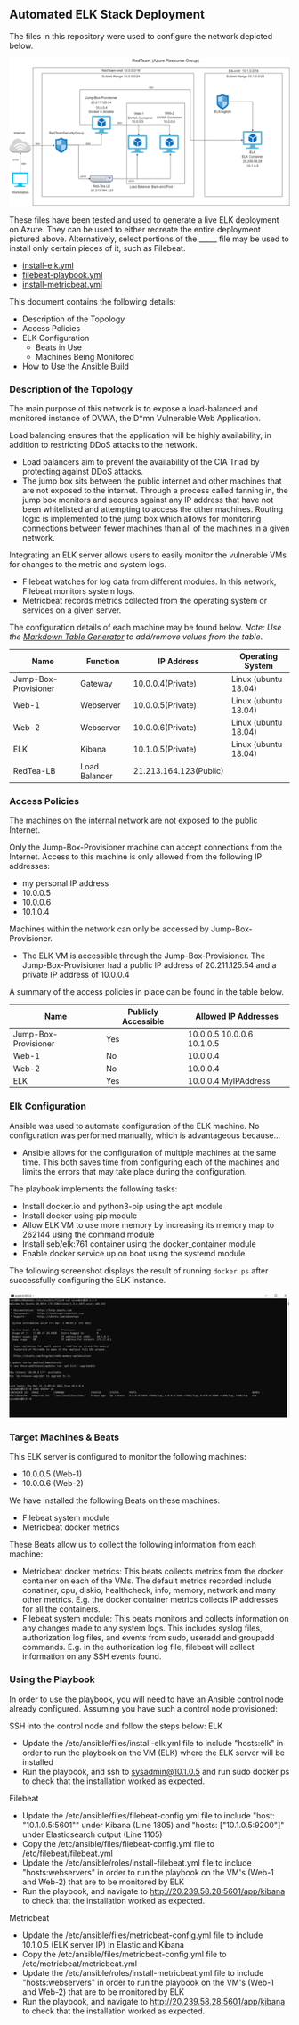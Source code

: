 
## Automated ELK Stack Deployment

The files in this repository were used to configure the network depicted below.

![](Images/Ushany_Network_Diagram.png)

These files have been tested and used to generate a live ELK deployment on Azure. They can be used to either recreate the entire deployment pictured above. Alternatively, select portions of the _____ file may be used to install only certain pieces of it, such as Filebeat.

  - [install-elk.yml](https://github.com/UshanyK/ELK_Stack_Deployment/blob/main/Ansible/install-elk.yml)
  - [filebeat-playbook.yml](https://github.com/UshanyK/ELK_Stack_Deployment/blob/main/Ansible/filebeat-playbook.yml)
  - [install-metricbeat.yml](https://github.com/UshanyK/ELK_Stack_Deployment/blob/main/Ansible/Metricbeat-Playbook.yml)

This document contains the following details:
- Description of the Topology
- Access Policies
- ELK Configuration
  - Beats in Use
  - Machines Being Monitored
- How to Use the Ansible Build


### Description of the Topology

The main purpose of this network is to expose a load-balanced and monitored instance of DVWA, the D*mn Vulnerable Web Application.

Load balancing ensures that the application will be highly availability, in addition to restricting DDoS attacks to the network.
- Load balancers aim to prevent the availability of the CIA Triad by protecting against DDoS attacks.
- The jump box sits between the public internet and other machines that are not exposed to the internet. Through a process called fanning in, the jump box monitors and secures against any IP address that have not been whitelisted and attempting to access the other machines. Routing logic is implemented to the jump box which allows for monitoring connections between fewer machines than all of the machines in a given network.

Integrating an ELK server allows users to easily monitor the vulnerable VMs for changes to the metric and system logs.
- Filebeat watches for log data from different modules. In this network, Filebeat monitors system logs.
- Metricbeat records metrics collected from the operating system or services on a given server.

The configuration details of each machine may be found below.
_Note: Use the [Markdown Table Generator](http://www.tablesgenerator.com/markdown_tables) to add/remove values from the table_.

| Name                 | Function      | IP Address                              | Operating System			 |
|----------------------|---------------|-----------------------------------------|---------------------------------|
| Jump-Box-Provisioner | Gateway       | 10.0.0.4(Private)  | Linux (ubuntu 18.04)            |
| Web-1                | Webserver     | 10.0.0.5(Private)                       | Linux (ubuntu 18.04)            |
| Web-2                | Webserver     | 10.0.0.6(Private)                       | Linux (ubuntu 18.04)            |
| ELK                  | Kibana        | 10.1.0.5(Private) 	  | Linux (ubuntu 18.04)            |
| RedTea-LB            | Load Balancer | 21.213.164.123(Public)                  |              		       |

### Access Policies

The machines on the internal network are not exposed to the public Internet. 

Only the Jump-Box-Provisioner machine can accept connections from the Internet. Access to this machine is only allowed from the following IP addresses:
- my personal IP address
- 10.0.0.5
- 10.0.0.6
- 10.1.0.4

Machines within the network can only be accessed by Jump-Box-Provisioner.
- The ELK VM is accessible through the Jump-Box-Provisioner. The Jump-Box-Provisioner had a public IP address of 20.211.125.54 and a private IP address of 10.0.0.4

A summary of the access policies in place can be found in the table below.

| Name                 | Publicly Accessible | Allowed IP Addresses       |
|----------------------|---------------------|----------------------------|
| Jump-Box-Provisioner | Yes                 | 10.0.0.5 10.0.0.6 10.1.0.5 |
| Web-1                | No                  | 10.0.0.4                   |
| Web-2                | No                  | 10.0.0.4                   |
| ELK                  | Yes                 | 10.0.0.4 MyIPAddress       |

### Elk Configuration

Ansible was used to automate configuration of the ELK machine. No configuration was performed manually, which is advantageous because...
- Ansible allows for the configuration of multiple machines at the same time. This both saves time from configuring each of the machines and limits the errors that may take place during the configuration.

The playbook implements the following tasks:
- Install docker.io and python3-pip using the apt module
- Install docker using pip module
- Allow ELK VM to use more memory by increasing its memory map to 262144 using the command module
- Install seb/elk:761 container using the docker_container module
- Enable docker service up on boot using the systemd module

The following screenshot displays the result of running `docker ps` after successfully configuring the ELK instance.

![](Images/docker_ps.png)

### Target Machines & Beats
This ELK server is configured to monitor the following machines:
- 10.0.0.5 (Web-1)
- 10.0.0.6 (Web-2)

We have installed the following Beats on these machines:
- Filebeat system module
- Metricbeat docker metrics

These Beats allow us to collect the following information from each machine:
- Metricbeat docker metrics: This beats collects metrics from the docker container on each of the VMs. The default metrics recorded include conatiner, cpu, diskio, healthcheck, info, memory, network and many other metrics. E.g. the docker container metrics collects IP addresses for all the containers.
- Filebeat system module: This beats monitors and collects information on any changes made to any system logs. This includes syslog files, authorization log files, and events from sudo, useradd and groupadd commands. E.g. in the authorization log file, filebeat will collect information on any SSH events found.

### Using the Playbook
In order to use the playbook, you will need to have an Ansible control node already configured. Assuming you have such a control node provisioned: 

SSH into the control node and follow the steps below:
ELK
- Update the /etc/ansible/files/install-elk.yml file to include "hosts:elk" in order to run the playbook on the VM (ELK) where the ELK server will be installed 
- Run the playbook, and ssh to sysadmin@10.1.0.5 and run sudo docker ps to check that the installation worked as expected.

Filebeat
- Update the /etc/ansible/files/filebeat-config.yml file to include "host: "10.1.0.5:5601"" under Kibana (Line 1805) and "hosts: ["10.1.0.5:9200"]" under Elasticsearch output (Line 1105)
- Copy the /etc/ansible/files/filebeat-config.yml file to /etc/filebeat/filebeat.yml
- Update the /etc/ansible/roles/install-filebeat.yml file to include "hosts:webservers" in order to run the playbook on the VM's (Web-1 and Web-2) that are to be monitored by ELK 
- Run the playbook, and navigate to http://20.239.58.28:5601/app/kibana to check that the installation worked as expected.

Metricbeat
- Update the /etc/ansible/files/metricbeat-config.yml file to include 10.1.0.5 (ELK server IP) in Elastic and Kibana
- Copy the /etc/ansible/files/metricbeat-config.yml file to /etc/metricbeat/metricbeat.yml
- Update the /etc/ansible/roles/install-metricbeat.yml file to include "hosts:webservers" in order to run the playbook on the VM's (Web-1 and Web-2) that are to be monitored by ELK 
- Run the playbook, and navigate to http://20.239.58.28:5601/app/kibana to check that the installation worked as expected.